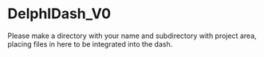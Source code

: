 # DelphIDash_V0
Please make a directory with your name and subdirectory with project area, placing files in here to be integrated into the dash.
